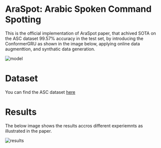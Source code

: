 # AraSpot: Arabic Spoken Command Spotting

This is the official implementation of AraSpot paper, that achived SOTA on the ASC dataset 99.57% accuracy in the test set, by introducing the ConformerGRU as shown in the image below, applying online data augmenttion, and synthatic data generation.

![model](https://user-images.githubusercontent.com/61272193/207247142-7a667756-2aea-4519-ac4b-ba86221464dc.png)


# Dataset
You can find the ASC dataset [here](https://www.google.com/)

# Results
The below image shows the results accros different experiemnts as illustrated in the paper.

![results](https://user-images.githubusercontent.com/61272193/207247264-68f7ac99-dd0e-4a92-b719-ddc1aeb1368f.png)
